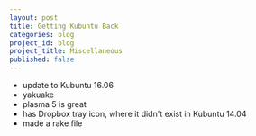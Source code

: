 ```yaml
---
layout: post
title: Getting Kubuntu Back
categories: blog
project_id: blog
project_title: Miscellaneous
published: false
---
```


* update to Kubuntu 16.06
* yakuake
* plasma 5 is great
* has Dropbox tray icon, where it didn't exist in Kubuntu 14.04
* made a rake file
